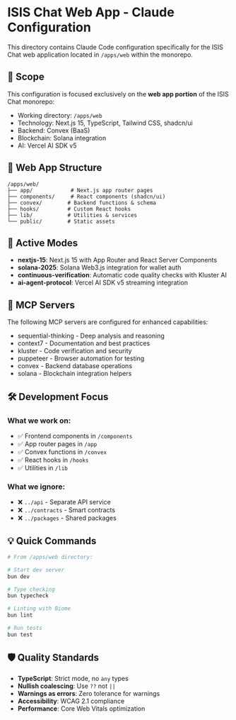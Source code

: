# ISIS Chat Web App - Claude Configuration

This directory contains Claude Code configuration specifically for the ISIS Chat web application located in `/apps/web` within the monorepo.

## 🎯 Scope

This configuration is focused exclusively on the **web app portion** of the ISIS Chat monorepo:
- Working directory: `/apps/web`
- Technology: Next.js 15, TypeScript, Tailwind CSS, shadcn/ui
- Backend: Convex (BaaS)
- Blockchain: Solana integration
- AI: Vercel AI SDK v5

## 📁 Web App Structure

```
/apps/web/
├── app/            # Next.js app router pages
├── components/     # React components (shadcn/ui)
├── convex/        # Backend functions & schema
├── hooks/         # Custom React hooks
├── lib/           # Utilities & services
└── public/        # Static assets
```

## 🚀 Active Modes
- **nextjs-15**: Next.js 15 with App Router and React Server Components
- **solana-2025**: Solana Web3.js integration for wallet auth
- **continuous-verification**: Automatic code quality checks with Kluster AI
- **ai-agent-protocol**: Vercel AI SDK v5 streaming integration

## 🔌 MCP Servers
The following MCP servers are configured for enhanced capabilities:
- sequential-thinking - Deep analysis and reasoning
- context7 - Documentation and best practices
- kluster - Code verification and security
- puppeteer - Browser automation for testing
- convex - Backend database operations
- solana - Blockchain integration helpers

## 🛠️ Development Focus

### What we work on:
- ✅ Frontend components in `/components`
- ✅ App router pages in `/app`
- ✅ Convex functions in `/convex`
- ✅ React hooks in `/hooks`
- ✅ Utilities in `/lib`

### What we ignore:
- ❌ `../api` - Separate API service
- ❌ `../contracts` - Smart contracts
- ❌ `../packages` - Shared packages

## 💡 Quick Commands
```bash
# From /apps/web directory:

# Start dev server
bun dev

# Type checking
bun typecheck

# Linting with Biome
bun lint

# Run tests
bun test
```

## 🛡️ Quality Standards
- **TypeScript**: Strict mode, no `any` types
- **Nullish coalescing**: Use `??` not `||`
- **Warnings as errors**: Zero tolerance for warnings
- **Accessibility**: WCAG 2.1 compliance
- **Performance**: Core Web Vitals optimization